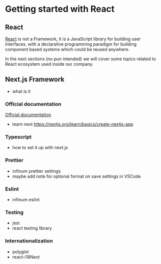 # Getting started with React

## React

[React](https://reactjs.org/) is not a Framework, it is a JavaScript library for building user interfaces.
with a declarative programming paradigm for building component based systems which could be reused anywhere.

In the next sections (no pun intended) we will cover some topics related to React ecosystem used inside our company.

## Next.js Framework

- what is it

### Official documentation

[Official documentation](https://nextjs.org/docs/getting-started)

- learn next https://nextjs.org/learn/basics/create-nextjs-app

### Typescript

- how to set it up with next.js

### Prettier

- infinum prettier settings
- maybe add note for optional format on save settings in VSCode

### Eslint

- infinum eslint

### Testing

- jest
- react testing library

### Internationalization

- polyglot
- react-i18Next
